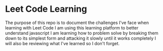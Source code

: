 # Leet Code Learning
The purpose of this repo is to document the challenges I've face when learning with Leet Code
I am using this learning platform to better understand javascript
I am learning how to problem solve by breaking them down to its simplest form and attacking it slowly until it works completely
I will also be reviewing what I've learned so I don't forget.
